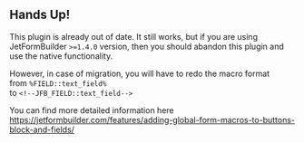 ## Hands Up!
This plugin is already out of date. It still works, but if you are using JetFormBuilder `>=1.4.0` version, then you should abandon this plugin and use the native functionality.

However, in case of migration, you will have to redo the macro format\
from `%FIELD::text_field%`\
to `<!--JFB_FIELD::text_field-->`

You can find more detailed information here https://jetformbuilder.com/features/adding-global-form-macros-to-buttons-block-and-fields/
